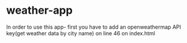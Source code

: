# weather-app

In order to use this app-
first you have to add an openweathermap API key(get weather data by city name) on line 46 on index.html
